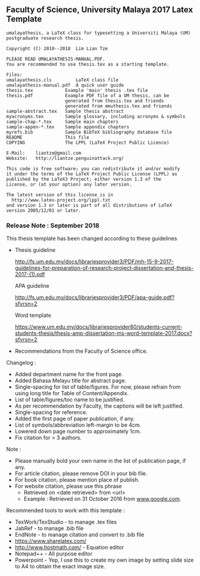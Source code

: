 ## Faculty of Science, University Malaya 2017 Latex Template

```
umalayathesis, a LaTeX class for typesetting a Universiti Malaya (UM)
postgraduate research thesis.

Copyright (C) 2010--2018  Lim Lian Tze

PLEASE READ UMALAYATHESIS-MANUAL.PDF.
You are recommended to use thesis.tex as a starting template.

Files:
umalayathesis.cls         LaTeX class file
umalayathesis-manual.pdf  A quick user guide
thesis.tex            Example 'main' thesis .tex file
thesis.pdf            Example PDF file of a UM thesis, can be
                      generated from thesis.tex and friends
                      generated from mmuthesis.tex and friends
sample-abstract.tex   Sample thesis abstract
myacronyms.tex        Sample glossary, including acronyms & symbols
sample-chap-*.tex     Sample main chapters
sample-appen-*.tex    Sample appendix chapters
myrefs.bib            Sample BibTeX bibliography database file
README                This file
COPYING               The LPPL (LaTeX Project Public Licence)

E-Mail:    liantze@gmail.com
Website:   http://liantze.penguinattack.org/

This code is free software; you can redistribute it and/or modify
it under the terms of the LaTeX Project Public License (LPPL) as
published by the LaTeX3 Project; either version 1.3 of the
License, or (at your option) any later version.

The latest version of this license is in
  http://www.latex-project.org/lppl.txt
and version 1.3 or later is part of all distributions of LaTeX
version 2005/12/01 or later.
```

### Release Note : September 2018

This thesis template has been changed according to these guidelines

- Thesis guideline 

   http://fs.um.edu.my/docs/librariesprovider3/PDF/mh-15-9-2017-guidelines-for-preparation-of-research-project-dissertation-and-thesis-2017-(1).pdf

	 APA guideline	

   http://fs.um.edu.my/docs/librariesprovider3/PDF/apa-guide.pdf?sfvrsn=2

	 Word template	

   https://www.um.edu.my/docs/librariesprovider80/students-current-students-thesis/thesis-amp-dissertation-ms-word-template-2017.docx?sfvrsn=2

- Recommendations from the Faculty of Science office.



Changelog :

- Added department name for the front page.
- Added Bahasa Melayu title for abstract page.
- Single-spacing for list of table/figures. For now, please refrain from using long title for Table of Content/Appendix. 
- List of table/figures/toc name to be justified.
- As per recommendation by Faculty, the captions will be left justified.
- Single-spacing for reference.
- Added the first page of paper publication, if any.
- List of symbols/abbreviation left-margin to be 4cm.
- Lowered down page number to approximately 1cm.
- Fix citation for > 3 authors.

  

Note : 

- Please manually bold your own name in the list of publication page, if any.
- For article citation, please remove DOI in your bib file.
- For book citation, please mention place of publish.
- For website citation, please use this phrase 
  - Retrieved on \<date retrieved\> from \<url\>
  - Example : Retrieved on 31 October 2016 from www.google.com.



Recommended tools to work with this template :

- TexWork/TexStudio - to manage .tex files
- JabRef - to manage .bib file
- EndNote - to manage citation and convert to .bib file
- https://www.sharelatex.com/
- http://www.hostmath.com/ - Equation editor
- Notepad++ - All purpose editor
- Powerpoint - Yep, I use this to create my own image by setting slide size to A4 to obtain the exact image size.
